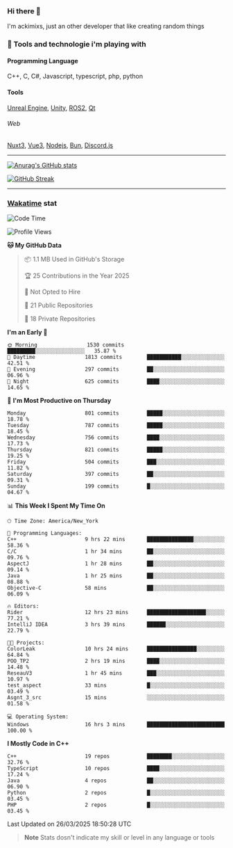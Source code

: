 ### Hi there 👋

I'm ackimixs, just an other developer that like creating random things

### 🧰 Tools and technologie i'm playing with

#### Programming Language
C++, C, C#, Javascript, typescript, php, python

#### Tools
[Unreal Engine](https://www.unrealengine.com), [Unity](https://unity.com/), [ROS2](https://ros.org/), [Qt](https://www.qt.io/)

###### Web
[Nuxt3](https://nuxt.com/), [Vue3](https://vuejs.org/), [Nodejs](https://nodejs.org), [Bun](https://bun.sh/), [Discord.js](https://discord.js.org/)

---

[![Anurag's GitHub stats](https://github-readme-stats.vercel.app/api?username=ackimixs&show_icons=true&theme=github_dark&count_private=true)](https://github.com/anuraghazra/github-readme-stats)

[![GitHub Streak](https://github-readme-streak-stats.herokuapp.com?user=Ackimixs&theme=github-dark-blue&date_format=j%20M%5B%20Y%5D&mode=weekly)](https://git.io/streak-stats)

---
 
 ### [Wakatime](https://wakatime.com/) stat

<!--START_SECTION:waka-->
![Code Time](http://img.shields.io/badge/Code%20Time-1%2C492%20hrs%2016%20mins-blue)

![Profile Views](http://img.shields.io/badge/Profile%20Views-0-blue)

**🐱 My GitHub Data** 

> 📦 1.1 MB Used in GitHub's Storage 
 > 
> 🏆 25 Contributions in the Year 2025
 > 
> 🚫 Not Opted to Hire
 > 
> 📜 21 Public Repositories 
 > 
> 🔑 18 Private Repositories 
 > 
**I'm an Early 🐤** 

```text
🌞 Morning                1530 commits        █████████░░░░░░░░░░░░░░░░   35.87 % 
🌆 Daytime                1813 commits        ███████████░░░░░░░░░░░░░░   42.51 % 
🌃 Evening                297 commits         ██░░░░░░░░░░░░░░░░░░░░░░░   06.96 % 
🌙 Night                  625 commits         ████░░░░░░░░░░░░░░░░░░░░░   14.65 % 
```
📅 **I'm Most Productive on Thursday** 

```text
Monday                   801 commits         █████░░░░░░░░░░░░░░░░░░░░   18.78 % 
Tuesday                  787 commits         █████░░░░░░░░░░░░░░░░░░░░   18.45 % 
Wednesday                756 commits         ████░░░░░░░░░░░░░░░░░░░░░   17.73 % 
Thursday                 821 commits         █████░░░░░░░░░░░░░░░░░░░░   19.25 % 
Friday                   504 commits         ███░░░░░░░░░░░░░░░░░░░░░░   11.82 % 
Saturday                 397 commits         ██░░░░░░░░░░░░░░░░░░░░░░░   09.31 % 
Sunday                   199 commits         █░░░░░░░░░░░░░░░░░░░░░░░░   04.67 % 
```


📊 **This Week I Spent My Time On** 

```text
🕑︎ Time Zone: America/New_York

💬 Programming Languages: 
C++                      9 hrs 22 mins       ███████████████░░░░░░░░░░   58.36 % 
C/C                      1 hr 34 mins        ██░░░░░░░░░░░░░░░░░░░░░░░   09.76 % 
AspectJ                  1 hr 28 mins        ██░░░░░░░░░░░░░░░░░░░░░░░   09.14 % 
Java                     1 hr 25 mins        ██░░░░░░░░░░░░░░░░░░░░░░░   08.88 % 
Objective-C              58 mins             ██░░░░░░░░░░░░░░░░░░░░░░░   06.09 % 

🔥 Editors: 
Rider                    12 hrs 23 mins      ███████████████████░░░░░░   77.21 % 
IntelliJ IDEA            3 hrs 39 mins       ██████░░░░░░░░░░░░░░░░░░░   22.79 % 

🐱‍💻 Projects: 
ColorLeak                10 hrs 24 mins      ████████████████░░░░░░░░░   64.84 % 
POO_TP2                  2 hrs 19 mins       ████░░░░░░░░░░░░░░░░░░░░░   14.48 % 
ReseauV3                 1 hr 45 mins        ███░░░░░░░░░░░░░░░░░░░░░░   10.97 % 
test_aspect              33 mins             █░░░░░░░░░░░░░░░░░░░░░░░░   03.49 % 
Asgnt_3_src              15 mins             ░░░░░░░░░░░░░░░░░░░░░░░░░   01.58 % 

💻 Operating System: 
Windows                  16 hrs 3 mins       █████████████████████████   100.00 % 
```

**I Mostly Code in C++** 

```text
C++                      19 repos            ████████░░░░░░░░░░░░░░░░░   32.76 % 
TypeScript               10 repos            ████░░░░░░░░░░░░░░░░░░░░░   17.24 % 
Java                     4 repos             ██░░░░░░░░░░░░░░░░░░░░░░░   06.90 % 
Python                   2 repos             █░░░░░░░░░░░░░░░░░░░░░░░░   03.45 % 
PHP                      2 repos             █░░░░░░░░░░░░░░░░░░░░░░░░   03.45 % 
```




 Last Updated on 26/03/2025 18:50:28 UTC
<!--END_SECTION:waka-->

> **Note**
> Stats dosn't indicate my skill or level in any language or tools
